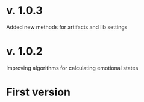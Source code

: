 # v. 1.0.3
Added new methods for artifacts and lib settings

# v. 1.0.2
Improving algorithms for calculating emotional states

# First version
